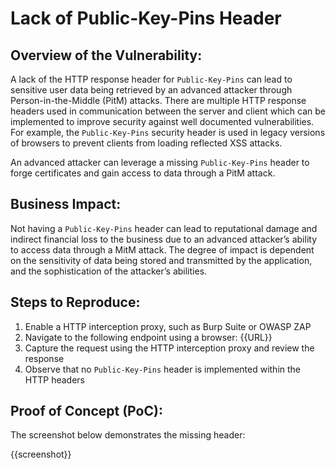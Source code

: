 # Lack of Public-Key-Pins Header

## Overview of the Vulnerability:

A lack of the HTTP response header for `Public-Key-Pins` can lead to sensitive user data being retrieved by an advanced attacker through Person-in-the-Middle (PitM) attacks. There are multiple HTTP response headers used in communication between the server and client which can be implemented to improve security against well documented vulnerabilities. For example, the `Public-Key-Pins` security header is used in legacy versions of browsers to prevent clients from loading reflected XSS attacks.

An advanced attacker can leverage a missing `Public-Key-Pins` header to forge certificates and gain access to data through a PitM attack.

## Business Impact:

Not having a `Public-Key-Pins` header can lead to reputational damage and indirect financial loss to the business due to an advanced attacker’s ability to access data through a MitM attack. The degree of impact is dependent on the sensitivity of data being stored and transmitted by the application, and the sophistication of the attacker’s abilities.

## Steps to Reproduce:

1. Enable a HTTP interception proxy, such as Burp Suite or OWASP ZAP
1. Navigate to the following endpoint using a browser: {{URL}}
1. Capture the request using the HTTP interception proxy and review the response
1. Observe that no `Public-Key-Pins` header is implemented within the HTTP headers

## Proof of Concept (PoC):

The screenshot below demonstrates the missing header:

{{screenshot}}
